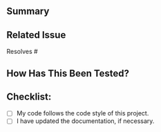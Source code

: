 ## Summary
<!-- Describe your changes, what they do, how they do it, and why. -->
<!-- If you have made changes to the UI, please provide screenshots. -->

## Related Issue
<!-- Link the issue this PR resolves by putting its number after the #. -->
<!-- If there is no related issue, explain why the PR is needed. -->
Resolves #

## How Has This Been Tested?
<!-- Please describe how you tested your changes. -->

## Checklist:
<!-- Go over all the following points, and put an `x` in all the boxes that apply. -->
<!-- If you're unsure about any of these, don't hesitate to ask. We're here to help! -->
- [ ] My code follows the code style of this project.
- [ ] I have updated the documentation, if necessary.
